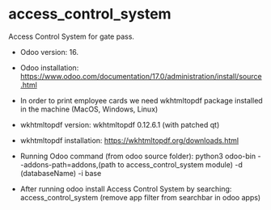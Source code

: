 # access_control_system
Access Control System for gate pass.

- Odoo version: 16.

- Odoo installation: https://www.odoo.com/documentation/17.0/administration/install/source.html

- In order to print employee cards we need wkhtmltopdf package installed in the machine (MacOS, Windows, Linux)

- wkhtmltopdf version: wkhtmltopdf 0.12.6.1 (with patched qt)

- wkhtmltopdf installation: https://wkhtmltopdf.org/downloads.html

- Running Odoo command (from odoo source folder): python3 odoo-bin --addons-path=addons,(path to access_control_system module) -d (databaseName) -i base

- After running odoo install Access Control System by searching: access_control_system (remove app filter from searchbar in odoo apps)